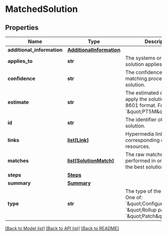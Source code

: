 # MatchedSolution

## Properties
Name | Type | Description | Notes
------------ | ------------- | ------------- | -------------
**additional_information** | [**AdditionalInformation**](AdditionalInformation.md) |  | [optional] 
**applies_to** | **str** | The systems or software the solution applies to. | [optional] 
**confidence** | **str** | The confidence of the matching process for the solution. | [optional] 
**estimate** | **str** | The estimated duration to apply the solution, in ISO 8601 format. For example: &#x60;\&quot;PT5M\&quot;&#x60;. | [optional] 
**id** | **str** | The identifier of the solution. | [optional] 
**links** | [**list[Link]**](Link.md) | Hypermedia links to corresponding or related resources. | [optional] 
**matches** | [**list[SolutionMatch]**](SolutionMatch.md) | The raw matches that were performed in order to select the best solution(s). | [optional] 
**steps** | [**Steps**](Steps.md) |  | [optional] 
**summary** | [**Summary**](Summary.md) |  | [optional] 
**type** | **str** | The type of the solution. One of: &#x60;\&quot;Configuration\&quot;&#x60;, &#x60;\&quot;Rollup patch\&quot;&#x60;, &#x60;\&quot;Patch\&quot;&#x60; | [optional] 

[[Back to Model list]](../README.md#documentation-for-models) [[Back to API list]](../README.md#documentation-for-api-endpoints) [[Back to README]](../README.md)

